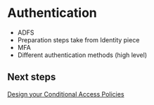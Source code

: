 # Authentication

- ADFS
- Preparation steps take from Identity piece
- MFA
- Different authentication methods (high level)

## Next steps
[Design your Conditional Access Policies](https://github.com/nmcgregor/Azure-Security/blob/master/4.1.1-Design-your-Conditional-Access-Policies.md)
